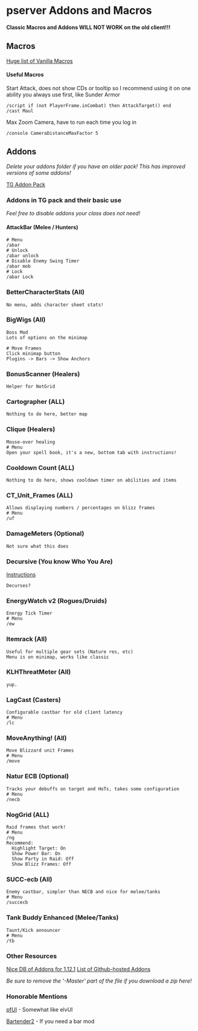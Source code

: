 # pserver Addons and Macros

**Classic Macros and Addons WILL NOT WORK on the old client!!!**

## Macros

[Huge list of Vanilla Macros](https://github.com/Meridaw/Vanilla-Macros)

#### Useful Macros
Start Attack, does not show CDs or tooltip so I recommend using it on one ability you always use first, like Sunder Armor
```
/script if (not PlayerFrame.inCombat) then AttackTarget() end
/cast Maul
```
Max Zoom Camera, have to run each time you log in
```
/console CameraDistanceMaxFactor 5
```

## Addons

*Delete your addons folder if you have an older pack! This has improved versions of some addons!*

[TG Addon Pack](https://drive.google.com/file/d/1RUKyIFiqlVsYhRpcENhBxyLBiNzpZdmn/view?usp=sharing)

### Addons in TG pack and their basic use

*Feel free to disable addons your class does not need!*

#### AttackBar (Melee / Hunters)
```
# Menu
/abar
# Unlock
/abar unlock
# Disable Enemy Swing Timer
/abar mob
# Lock
/abar Lock
```

### BetterCharacterStats (All)
```
No menu, adds character sheet stats!
```

### BigWigs (All)
```
Boss Mod
Lots of options on the minimap

# Move Frames
Click minimap button
Plugins -> Bars -> Show Anchors
```

### BonusScanner (Healers)
```
Helper for NotGrid
```

### Cartographer (ALL)
```
Nothing to do here, better map
```

### Clique (Healers)
```
Mouse-over healing
# Menu 
Open your spell book, it's a new, bottom tab with instructions!
```

### Cooldown Count (ALL)
```
Nothing to do here, shows cooldown timer on abilities and items
```

### CT_Unit_Frames (ALL)
```
Allows displaying numbers / percentages on blizz frames
# Menu
/uf
```

### DamageMeters (Optional)
```
Not sure what this does
```

### Decursive (You know Who You Are)
[Instructions](https://github.com/Zerf/Decursive)
```
Decurses?
```

### EnergyWatch v2 (Rogues/Druids)
```
Energy Tick Timer
# Menu
/ew
```

### Itemrack (All)
```
Useful for multiple gear sets (Nature res, etc)
Menu is on minimap, works like classic
```

### KLHThreatMeter (All)
```
yup.
```

### LagCast (Casters)
```
Configurable castbar for old client latency
# Menu
/lc
```

### MoveAnything! (All)
```
Move Blizzard unit Frames
# Menu
/move
```

### Natur ECB (Optional)
```
Tracks your debuffs on target and HoTs, takes some configuration
# Menu
/necb
```

### NogGrid (ALL)
```
Raid frames that work!
# Menu
/ng
Recommend:
  Highlight Target: On
  Show Power Bar: On
  Show Party in Raid: Off
  Show Blizz Frames: Off
```

### SUCC-ecb (All)
```
Enemy castbar, simpler than NECB and nice for melee/tanks
# Menu
/succecb
```

### Tank Buddy Enhanced (Melee/Tanks)
```
Taunt/Kick announcer
# Menu
/tb
```

### Other Resources

[Nice DB of Addons for 1.12.1](http://www.vanilla-addons.com/)
[List of Github-hosted Addons](https://forum.twinstar.cz/threads/github-list-of-vanilla-addons-1-12-1.123906/) 

*Be sure to remove the '-Master' part of the file if you download a zip here!*

### Honorable Mentions

[pfUI](https://legacy-wow.com/vanilla-addons/pfui/) - Somewhat like elvUI

[Bartender2](https://legacy-wow.com/vanilla-addons/bartender-2/) - If you need a bar mod
